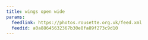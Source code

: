 ```yaml
---
title: wings open wide
params:
  feedlink: https://photos.rousette.org.uk/feed.xml
  feedid: a0a88645632367b30e8fa89f273c9d10
---
```

